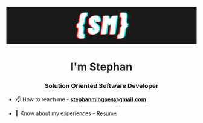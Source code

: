 ![Logo](https://raw.githubusercontent.com/stephanmingoes/stephanmingoes/main/sm2.png)
<h1 align="center">I'm Stephan</h1>
<h3 align="center">Solution Oriented Software Developer</h3>

- 📫 How to reach me - **stephanmingoes@gmail.com**

- 📄 Know about my experiences - [Resume](https://github.com/stephanmingoes/stephanmingoes/blob/main/Stephan%20Mingoes%20Resume.pdf)
